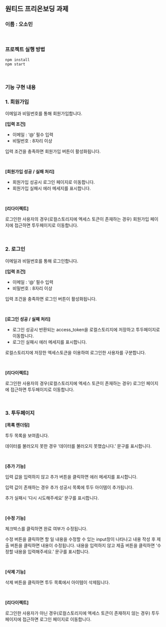 ## 원티드 프리온보딩 과제

### 이름 : 오소민

<br/>

### 프로젝트 실행 방법

```
npm install
npm start
```
<br/>

### 기능 구현 내용

### 1. 회원가입

이메일과 비밀번호를 통해 회원가입합니다.
<br/>

**[입력 조건]**

- 이메일 : ‘@’ 필수 입력
- 비밀번호 : 8자리 이상

입력 조건을 충족하면 회원가입 버튼이 활성화됩니다.

<br/>

**[회원가입 성공 / 실패 처리]**

- 회원가입 성공시 로그인 페이지로 이동합니다.
- 회원가입 실패시 에러 메세지를 표시합니다.

<br/>

**[리다이렉트]**

로그인한 사용자의 경우(로컬스토리지에 엑세스 토큰이 존재하는 경우) 회원가입 페이지에 접근하면 투두페이지로 이동합니다.

<br/>

### 2. 로그인

이메일과 비밀번호를 통해 로그인합니다.
<br/>

**[입력 조건]**

- 이메일 : ‘@’ 필수 입력
- 비밀번호 : 8자리 이상

입력 조건을 충족하면 로그인 버튼이 활성화됩니다.

<br/>

**[로그인 성공 / 실패 처리]**

- 로그인 성공시 반환되는 access_token을 로컬스토리지에 저장하고 투두페이지로 이동합니다.
- 로그인 실패시 에러 메세지를 표시합니다.

로컬스토리지에 저장한 엑세스토큰을 이용하여 로그인한 사용자를 구분합니다.

<br/>

**[리다이렉트]**

로그인한 사용자의 경우(로컬스토리지에 엑세스 토큰이 존재하는 경우) 로그인 페이지에 접근하면 투두페이지로 이동합니다.

<br/>

### 3. 투두페이지

**[목록 렌더링]**

투두 목록을 보여줍니다.

데이터를 불러오지 못한 경우 ‘데이터를 불러오지 못했습니다.’ 문구를 표시합니다.

<br/>

**[추가 기능]**

입력 값을 입력하지 않고 추가 버튼을 클릭하면 에러 메세지를 표시합니다.

입력 값이 존재하는 경우 추가 성공시 목록에 투두 아이템이 추가됩니다.

추가 실패시 ‘다시 시도해주세요’ 문구를 표시합니다.

<br/>

**[수정 기능]**

체크박스를 클릭하면 완료 여부가 수정됩니다.

수정 버튼을 클릭하면 할 일 내용을 수정할 수 있는 input창이 나타나고 내용 작성 후 제출 버튼을 클릭하면 내용이 수정됩니다. 내용을 입력하지 않고 제출 버튼을 클릭하면 ‘수정할 내용을 입력해주세요.’ 문구를 표시합니다.

<br/>

**[삭제 기능]**

삭제 버튼을 클릭하면 투두 목록에서 아이템이 삭제됩니다.

<br/>

**[리다이렉트]**

로그인한 사용자가 아닌 경우(로컬스토리지에 엑세스 토큰이 존재하지 않는 경우) 투두페이지에 접근하면 로그인 페이지로 이동합니다.
